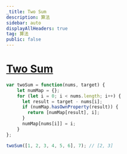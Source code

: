 ```yaml
---
_title: Two Sum
description: 算法
sidebar: auto
displayAllHeaders: true
tag: 算法
public: false
---
```


# [Two Sum](https://leetcode.com/problems/two-sum/)

```js
var twoSum = function(nums, target) {
    let numMap = {};
    for (let i = 0; i < nums.length; i++) {
      let result = target - nums[i];
      if (numMap.hasOwnProperty(result)) {
        return [numMap[result], i];
      }
      numMap[nums[i]] = i;
    }
};

twoSum([1, 2, 3, 4, 5, 6], 7); // [2, 3]
```